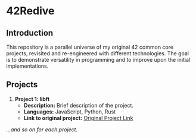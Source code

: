 # 42Redive

## Introduction
This repository is a parallel universe of my original 42 common core projects, revisited and re-engineered with different technologies. The goal is to demonstrate versatility in programming and to improve upon the initial implementations.

## Projects
1. **Project 1: libft**
   - **Description:** Brief description of the project.
   - **Languages:** JavaScript, Python, Rust
   - **Link to original project:** [Original Project Link](subjects/libft.pdf)

*...and so on for each project.*
